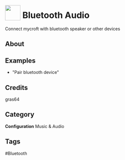 # <img src="https://raw.githack.com/FortAwesome/Font-Awesome/master/svgs/solid/bluetooth.svg" card_color="#0000FF" width="50" height="50" style="vertical-align:bottom"/> Bluetooth Audio
Connect mycroft with bluetooth speaker or other devices

## About


## Examples
* "Pair bluetooth device"

## Credits
gras64

## Category
**Configuration**
Music & Audio

## Tags
#Bluetooth

